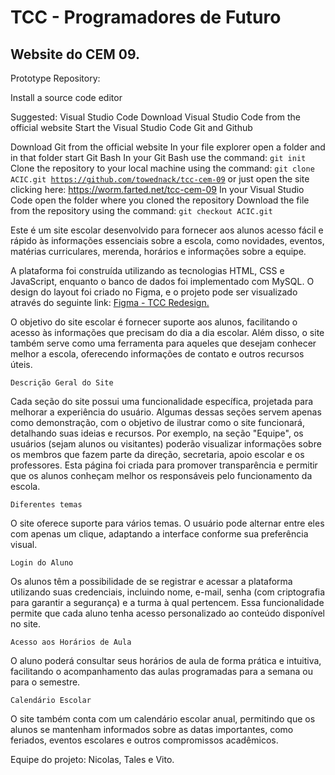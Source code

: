 # TCC - Programadores de Futuro
 ## Website do CEM 09.

Prototype Repository: 

Install a source code editor

Suggested: Visual Studio Code
Download Visual Studio Code from the official website
Start the Visual Studio Code
Git and Github

Download Git from the official website
In your file explorer open a folder and in that folder start Git Bash
In your Git Bash use the command: <code>git init</code>
Clone the repository to your local machine using the command: <code>git clone ACIC.git https://github.com/towednack/tcc-cem-09</code> or just open the site clicking here: https://worm.farted.net/tcc-cem-09
In your Visual Studio Code open the folder where you cloned the repository
Download the file from the repository using the command: <code>git checkout ACIC.git</code>





Este é um site escolar desenvolvido para fornecer aos alunos acesso fácil e rápido às informações essenciais sobre a escola, como novidades, eventos, matérias curriculares, merenda, horários e informações sobre a equipe.

A plataforma foi construída utilizando as tecnologias HTML, CSS e JavaScript, enquanto o banco de dados foi implementado com MySQL. O design do layout foi criado no Figma, e o projeto pode ser visualizado através do seguinte link: [Figma - TCC Redesign.](https://www.figma.com/design/kGsFz2XOZyGCqGVOEXLvEu/TCC-Redesign?t=jgJFqpb5CSXoegOl-0)

O objetivo do site escolar é fornecer suporte aos alunos, facilitando o acesso às informações que precisam do dia a dia escolar. Além disso, o site também serve como uma ferramenta para aqueles que desejam conhecer melhor a escola, oferecendo informações de contato e outros recursos úteis.

    Descrição Geral do Site

Cada seção do site possui uma funcionalidade específica, projetada para melhorar a experiência do usuário. Algumas dessas seções servem apenas como demonstração, com o objetivo de ilustrar como o site funcionará, detalhando suas ideias e recursos. Por exemplo, na seção "Equipe", os usuários (sejam alunos ou visitantes) poderão visualizar informações sobre os membros que fazem parte da direção, secretaria, apoio escolar e os professores. Esta página foi criada para promover transparência e permitir que os alunos conheçam melhor os responsáveis pelo funcionamento da escola.

    Diferentes temas

O site oferece suporte para vários temas. O usuário pode alternar entre eles com apenas um clique, adaptando a interface conforme sua preferência visual.

    Login do Aluno

Os alunos têm a possibilidade de se registrar e acessar a plataforma utilizando suas credenciais, incluindo nome, e-mail, senha (com criptografia para garantir a segurança) e a turma à qual pertencem. Essa funcionalidade permite que cada aluno tenha acesso personalizado ao conteúdo disponível no site.

    Acesso aos Horários de Aula

O aluno poderá consultar seus horários de aula de forma prática e intuitiva, facilitando o acompanhamento das aulas programadas para a semana ou para o semestre.

    Calendário Escolar

O site também conta com um calendário escolar anual, permitindo que os alunos se mantenham informados sobre as datas importantes, como feriados, eventos escolares e outros compromissos acadêmicos.

Equipe do projeto: Nicolas, Tales e Vito.


